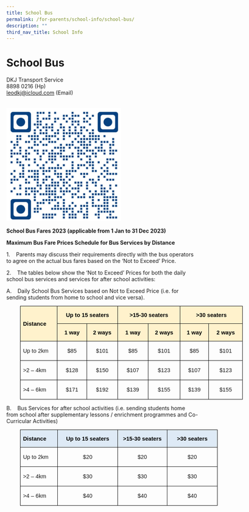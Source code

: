 ```yaml
---
title: School Bus
permalink: /for-parents/school-info/school-bus/
description: ""
third_nav_title: School Info
---
```

# School Bus

DKJ Transport Service  
8898 0216 (Hp)  
[leodkj@icloud.com](mailto:sales@pacificbookstores.com)&nbsp;(Email)

<br>
<img style="width:60%" src="/images/qr%20code%20for%202023%20school%20bus%20registration.jfif">



**School Bus Fares 2023 (applicable from 1 Jan to 31 Dec 2023)**

**Maximum Bus Fare Prices Schedule for Bus Services by Distance**

1.&nbsp;&nbsp;&nbsp; Parents may discuss their requirements directly with the bus operators to agree on the actual bus fares based on the ‘Not to Exceed’ Price.

2.&nbsp;&nbsp;&nbsp; The tables below show the ‘Not to Exceed’ Prices for both the daily school bus services and services for after school activities:&nbsp;&nbsp;&nbsp;&nbsp;&nbsp;

A.&nbsp;&nbsp;&nbsp; Daily School Bus Services based on Not to Exceed Price (i.e. for sending students from home to school and vice versa).&nbsp;&nbsp;

<table class="MsoNormalTable" border="0" cellspacing="0" cellpadding="0" width="586" style="width:439.4pt;margin-left:26.7pt;border-collapse:collapse;mso-yfti-tbllook:
 1184;mso-padding-alt:0in 5.4pt 0in 5.4pt"><tbody><tr style="mso-yfti-irow:0;mso-yfti-firstrow:yes;height:15.0pt"><td width="94" nowrap="" rowspan="2" style="width:70.85pt;border:solid windowtext 1.0pt;
  border-bottom:solid black 1.0pt;mso-border-alt:solid windowtext .5pt;
  mso-border-bottom-alt:solid black .5pt;background:#FFF2CC;mso-background-themecolor:
  accent4;mso-background-themetint:51;padding:0in 5.4pt 0in 5.4pt;height:15.0pt"><p class="MsoNormal"><b><span style="font-size:11.0pt;font-family:&quot;Arial&quot;,sans-serif;
  color:black;mso-color-alt:windowtext;mso-fareast-language:EN-SG">Distance</span></b><b><span style="font-size:11.0pt;font-family:&quot;Arial&quot;,sans-serif;mso-fareast-language:
  EN-SG"></span></b></p></td><td width="152" nowrap="" colspan="2" style="width:114.2pt;border:solid windowtext 1.0pt;
  border-left:none;mso-border-top-alt:solid windowtext .5pt;mso-border-bottom-alt:
  solid windowtext .5pt;mso-border-right-alt:solid windowtext .5pt;background:
  #FFF2CC;mso-background-themecolor:accent4;mso-background-themetint:51;
  padding:0in 5.4pt 0in 5.4pt;height:15.0pt"><p class="MsoNormal" align="center" style="text-align:center"><b><span style="font-size:11.0pt;font-family:&quot;Arial&quot;,sans-serif;color:black;
  mso-color-alt:windowtext;mso-fareast-language:EN-SG">Up to 15 seaters</span></b><b><span style="font-size:11.0pt;font-family:&quot;Arial&quot;,sans-serif;mso-fareast-language:
  EN-SG"></span></b></p></td><td width="169" nowrap="" colspan="2" style="width:126.8pt;border:solid windowtext 1.0pt;
  border-left:none;mso-border-top-alt:solid windowtext .5pt;mso-border-bottom-alt:
  solid windowtext .5pt;mso-border-right-alt:solid windowtext .5pt;background:
  #FFF2CC;mso-background-themecolor:accent4;mso-background-themetint:51;
  padding:0in 5.4pt 0in 5.4pt;height:15.0pt"><p class="MsoNormal" align="center" style="text-align:center"><b><span style="font-size:11.0pt;font-family:&quot;Arial&quot;,sans-serif;color:black;
  mso-color-alt:windowtext;mso-fareast-language:EN-SG">&gt;15-30 seaters</span></b><b><span style="font-size:11.0pt;font-family:&quot;Arial&quot;,sans-serif;mso-fareast-language:
  EN-SG"></span></b></p></td><td width="170" nowrap="" colspan="2" style="width:127.55pt;border:solid windowtext 1.0pt;
  border-left:none;mso-border-top-alt:solid windowtext .5pt;mso-border-bottom-alt:
  solid windowtext .5pt;mso-border-right-alt:solid windowtext .5pt;background:
  #FFF2CC;mso-background-themecolor:accent4;mso-background-themetint:51;
  padding:0in 5.4pt 0in 5.4pt;height:15.0pt"><p class="MsoNormal" align="center" style="text-align:center"><b><span style="font-size:11.0pt;font-family:&quot;Arial&quot;,sans-serif;color:black;
  mso-color-alt:windowtext;mso-fareast-language:EN-SG">&gt;30 seaters</span></b><b><span style="font-size:11.0pt;font-family:&quot;Arial&quot;,sans-serif;mso-fareast-language:
  EN-SG"></span></b></p></td></tr><tr style="mso-yfti-irow:1;height:15.0pt"><td width="76" nowrap="" style="width:56.7pt;border-top:none;border-left:none;
  border-bottom:solid windowtext 1.0pt;border-right:solid windowtext 1.0pt;
  mso-border-bottom-alt:solid windowtext .5pt;mso-border-right-alt:solid windowtext .5pt;
  background:#FFF2CC;mso-background-themecolor:accent4;mso-background-themetint:
  51;padding:0in 5.4pt 0in 5.4pt;height:15.0pt"><p class="MsoNormal" align="center" style="text-align:center"><b><span style="font-size:11.0pt;font-family:&quot;Arial&quot;,sans-serif;color:black;
  mso-color-alt:windowtext;mso-fareast-language:EN-SG">1 way</span></b><b><span style="font-size:11.0pt;font-family:&quot;Arial&quot;,sans-serif;mso-fareast-language:
  EN-SG"></span></b></p></td><td width="77" nowrap="" style="width:57.5pt;border-top:none;border-left:none;
  border-bottom:solid windowtext 1.0pt;border-right:solid windowtext 1.0pt;
  mso-border-bottom-alt:solid windowtext .5pt;mso-border-right-alt:solid windowtext .5pt;
  background:#FFF2CC;mso-background-themecolor:accent4;mso-background-themetint:
  51;padding:0in 5.4pt 0in 5.4pt;height:15.0pt"><p class="MsoNormal" align="center" style="text-align:center"><b><span style="font-size:11.0pt;font-family:&quot;Arial&quot;,sans-serif;color:black;
  mso-color-alt:windowtext;mso-fareast-language:EN-SG">2 ways</span></b><b><span style="font-size:11.0pt;font-family:&quot;Arial&quot;,sans-serif;mso-fareast-language:
  EN-SG"></span></b></p></td><td width="84" nowrap="" style="width:63.0pt;border-top:none;border-left:none;
  border-bottom:solid windowtext 1.0pt;border-right:solid windowtext 1.0pt;
  mso-border-bottom-alt:solid windowtext .5pt;mso-border-right-alt:solid windowtext .5pt;
  background:#FFF2CC;mso-background-themecolor:accent4;mso-background-themetint:
  51;padding:0in 5.4pt 0in 5.4pt;height:15.0pt"><p class="MsoNormal" align="center" style="text-align:center"><b><span style="font-size:11.0pt;font-family:&quot;Arial&quot;,sans-serif;color:black;
  mso-color-alt:windowtext;mso-fareast-language:EN-SG">1 way</span></b><b><span style="font-size:11.0pt;font-family:&quot;Arial&quot;,sans-serif;mso-fareast-language:
  EN-SG"></span></b></p></td><td width="85" nowrap="" style="width:63.8pt;border-top:none;border-left:none;
  border-bottom:solid windowtext 1.0pt;border-right:solid windowtext 1.0pt;
  mso-border-bottom-alt:solid windowtext .5pt;mso-border-right-alt:solid windowtext .5pt;
  background:#FFF2CC;mso-background-themecolor:accent4;mso-background-themetint:
  51;padding:0in 5.4pt 0in 5.4pt;height:15.0pt"><p class="MsoNormal" align="center" style="text-align:center"><b><span style="font-size:11.0pt;font-family:&quot;Arial&quot;,sans-serif;color:black;
  mso-color-alt:windowtext;mso-fareast-language:EN-SG">2 ways</span></b><b><span style="font-size:11.0pt;font-family:&quot;Arial&quot;,sans-serif;mso-fareast-language:
  EN-SG"></span></b></p></td><td width="76" nowrap="" style="width:56.7pt;border-top:none;border-left:none;
  border-bottom:solid windowtext 1.0pt;border-right:solid windowtext 1.0pt;
  mso-border-bottom-alt:solid windowtext .5pt;mso-border-right-alt:solid windowtext .5pt;
  background:#FFF2CC;mso-background-themecolor:accent4;mso-background-themetint:
  51;padding:0in 5.4pt 0in 5.4pt;height:15.0pt"><p class="MsoNormal" align="center" style="text-align:center"><b><span style="font-size:11.0pt;font-family:&quot;Arial&quot;,sans-serif;color:black;
  mso-color-alt:windowtext;mso-fareast-language:EN-SG">1 way</span></b><b><span style="font-size:11.0pt;font-family:&quot;Arial&quot;,sans-serif;mso-fareast-language:
  EN-SG"></span></b></p></td><td width="94" nowrap="" style="width:70.85pt;border-top:none;border-left:none;
  border-bottom:solid windowtext 1.0pt;border-right:solid windowtext 1.0pt;
  mso-border-bottom-alt:solid windowtext .5pt;mso-border-right-alt:solid windowtext .5pt;
  background:#FFF2CC;mso-background-themecolor:accent4;mso-background-themetint:
  51;padding:0in 5.4pt 0in 5.4pt;height:15.0pt"><p class="MsoNormal" align="center" style="text-align:center"><b><span style="font-size:11.0pt;font-family:&quot;Arial&quot;,sans-serif;color:black;
  mso-color-alt:windowtext;mso-fareast-language:EN-SG">2 ways</span></b><b><span style="font-size:11.0pt;font-family:&quot;Arial&quot;,sans-serif;mso-fareast-language:
  EN-SG"></span></b></p></td></tr><tr style="mso-yfti-irow:2;height:15.0pt"><td width="94" nowrap="" style="width:70.85pt;border:solid windowtext 1.0pt;
  border-top:none;mso-border-left-alt:solid windowtext .5pt;mso-border-bottom-alt:
  solid windowtext .5pt;mso-border-right-alt:solid windowtext .5pt;padding:
  0in 5.4pt 0in 5.4pt;height:15.0pt"><p class="MsoNormal" style="line-height:150%"><span style="font-size:11.0pt;
  line-height:150%;font-family:&quot;Arial&quot;,sans-serif;mso-fareast-language:EN-SG">Up to 2km</span></p></td><td width="76" nowrap="" style="width:56.7pt;border-top:none;border-left:none;
  border-bottom:solid windowtext 1.0pt;border-right:solid windowtext 1.0pt;
  mso-border-bottom-alt:solid windowtext .5pt;mso-border-right-alt:solid windowtext .5pt;
  padding:0in 5.4pt 0in 5.4pt;height:15.0pt"><p class="MsoNormal" align="center" style="text-align:center;line-height:150%"><span style="font-size:11.0pt;line-height:150%;font-family:&quot;Arial&quot;,sans-serif;
  mso-fareast-language:EN-SG">$85</span></p></td><td width="77" nowrap="" style="width:57.5pt;border-top:none;border-left:none;
  border-bottom:solid windowtext 1.0pt;border-right:solid windowtext 1.0pt;
  mso-border-bottom-alt:solid windowtext .5pt;mso-border-right-alt:solid windowtext .5pt;
  padding:0in 5.4pt 0in 5.4pt;height:15.0pt"><p class="MsoNormal" align="center" style="text-align:center;line-height:150%"><span style="font-size:11.0pt;line-height:150%;font-family:&quot;Arial&quot;,sans-serif;
  mso-fareast-language:EN-SG">$101</span></p></td><td width="84" nowrap="" style="width:63.0pt;border-top:none;border-left:none;
  border-bottom:solid windowtext 1.0pt;border-right:solid windowtext 1.0pt;
  mso-border-bottom-alt:solid windowtext .5pt;mso-border-right-alt:solid windowtext .5pt;
  padding:0in 5.4pt 0in 5.4pt;height:15.0pt"><p class="MsoNormal" align="center" style="text-align:center;line-height:150%"><span style="font-size:11.0pt;line-height:150%;font-family:&quot;Arial&quot;,sans-serif;
  mso-fareast-language:EN-SG">$85</span></p></td><td width="85" nowrap="" style="width:63.8pt;border-top:none;border-left:none;
  border-bottom:solid windowtext 1.0pt;border-right:solid windowtext 1.0pt;
  mso-border-bottom-alt:solid windowtext .5pt;mso-border-right-alt:solid windowtext .5pt;
  padding:0in 5.4pt 0in 5.4pt;height:15.0pt"><p class="MsoNormal" align="center" style="text-align:center;line-height:150%"><span style="font-size:11.0pt;line-height:150%;font-family:&quot;Arial&quot;,sans-serif;
  mso-fareast-language:EN-SG">$101</span></p></td><td width="76" nowrap="" style="width:56.7pt;border-top:none;border-left:none;
  border-bottom:solid windowtext 1.0pt;border-right:solid windowtext 1.0pt;
  mso-border-bottom-alt:solid windowtext .5pt;mso-border-right-alt:solid windowtext .5pt;
  padding:0in 5.4pt 0in 5.4pt;height:15.0pt"><p class="MsoNormal" align="center" style="text-align:center;line-height:150%"><span style="font-size:11.0pt;line-height:150%;font-family:&quot;Arial&quot;,sans-serif;
  mso-fareast-language:EN-SG">$85</span></p></td><td width="94" nowrap="" style="width:70.85pt;border-top:none;border-left:none;
  border-bottom:solid windowtext 1.0pt;border-right:solid windowtext 1.0pt;
  mso-border-bottom-alt:solid windowtext .5pt;mso-border-right-alt:solid windowtext .5pt;
  padding:0in 5.4pt 0in 5.4pt;height:15.0pt"><p class="MsoNormal" align="center" style="text-align:center;line-height:150%"><span style="font-size:11.0pt;line-height:150%;font-family:&quot;Arial&quot;,sans-serif;
  mso-fareast-language:EN-SG">$101</span></p></td></tr><tr style="mso-yfti-irow:3;height:15.0pt"><td width="94" nowrap="" style="width:70.85pt;border:solid windowtext 1.0pt;
  border-top:none;mso-border-top-alt:solid windowtext .5pt;mso-border-alt:solid windowtext .5pt;
  padding:0in 5.4pt 0in 5.4pt;height:15.0pt"><p class="MsoNormal" style="line-height:150%"><span style="font-size:11.0pt;
  line-height:150%;font-family:&quot;Arial&quot;,sans-serif;mso-fareast-language:EN-SG">&gt;2 – 4km</span></p></td><td width="76" nowrap="" style="width:56.7pt;border-top:none;border-left:none;
  border-bottom:solid windowtext 1.0pt;border-right:solid windowtext 1.0pt;
  mso-border-top-alt:solid windowtext .5pt;mso-border-top-alt:solid windowtext .5pt;
  mso-border-bottom-alt:solid windowtext .5pt;mso-border-right-alt:solid windowtext .5pt;
  padding:0in 5.4pt 0in 5.4pt;height:15.0pt"><p class="MsoNormal" align="center" style="text-align:center;line-height:150%"><span style="font-size:11.0pt;line-height:150%;font-family:&quot;Arial&quot;,sans-serif;
  mso-fareast-language:EN-SG">$128</span></p></td><td width="77" nowrap="" style="width:57.5pt;border-top:none;border-left:none;
  border-bottom:solid windowtext 1.0pt;border-right:solid windowtext 1.0pt;
  mso-border-top-alt:solid windowtext .5pt;mso-border-top-alt:solid windowtext .5pt;
  mso-border-bottom-alt:solid windowtext .5pt;mso-border-right-alt:solid windowtext .5pt;
  padding:0in 5.4pt 0in 5.4pt;height:15.0pt"><p class="MsoNormal" align="center" style="text-align:center;line-height:150%"><span style="font-size:11.0pt;line-height:150%;font-family:&quot;Arial&quot;,sans-serif;
  mso-fareast-language:EN-SG">$150</span></p></td><td width="84" nowrap="" style="width:63.0pt;border-top:none;border-left:none;
  border-bottom:solid windowtext 1.0pt;border-right:solid windowtext 1.0pt;
  mso-border-top-alt:solid windowtext .5pt;mso-border-top-alt:solid windowtext .5pt;
  mso-border-bottom-alt:solid windowtext .5pt;mso-border-right-alt:solid windowtext .5pt;
  padding:0in 5.4pt 0in 5.4pt;height:15.0pt"><p class="MsoNormal" align="center" style="text-align:center;line-height:150%"><span style="font-size:11.0pt;line-height:150%;font-family:&quot;Arial&quot;,sans-serif;
  mso-fareast-language:EN-SG">$107</span></p></td><td width="85" nowrap="" style="width:63.8pt;border-top:none;border-left:none;
  border-bottom:solid windowtext 1.0pt;border-right:solid windowtext 1.0pt;
  mso-border-top-alt:solid windowtext .5pt;mso-border-top-alt:solid windowtext .5pt;
  mso-border-bottom-alt:solid windowtext .5pt;mso-border-right-alt:solid windowtext .5pt;
  padding:0in 5.4pt 0in 5.4pt;height:15.0pt"><p class="MsoNormal" align="center" style="text-align:center;line-height:150%"><span style="font-size:11.0pt;line-height:150%;font-family:&quot;Arial&quot;,sans-serif;
  mso-fareast-language:EN-SG">$123</span></p></td><td width="76" nowrap="" style="width:56.7pt;border-top:none;border-left:none;
  border-bottom:solid windowtext 1.0pt;border-right:solid windowtext 1.0pt;
  mso-border-top-alt:solid windowtext .5pt;mso-border-top-alt:solid windowtext .5pt;
  mso-border-bottom-alt:solid windowtext .5pt;mso-border-right-alt:solid windowtext .5pt;
  padding:0in 5.4pt 0in 5.4pt;height:15.0pt"><p class="MsoNormal" align="center" style="text-align:center;line-height:150%"><span style="font-size:11.0pt;line-height:150%;font-family:&quot;Arial&quot;,sans-serif;
  mso-fareast-language:EN-SG">$107</span></p></td><td width="94" nowrap="" style="width:70.85pt;border-top:none;border-left:none;
  border-bottom:solid windowtext 1.0pt;border-right:solid windowtext 1.0pt;
  mso-border-top-alt:solid windowtext .5pt;mso-border-top-alt:solid windowtext .5pt;
  mso-border-bottom-alt:solid windowtext .5pt;mso-border-right-alt:solid windowtext .5pt;
  padding:0in 5.4pt 0in 5.4pt;height:15.0pt"><p class="MsoNormal" align="center" style="text-align:center;line-height:150%"><span style="font-size:11.0pt;line-height:150%;font-family:&quot;Arial&quot;,sans-serif;
  mso-fareast-language:EN-SG">$123</span></p></td></tr><tr style="mso-yfti-irow:4;mso-yfti-lastrow:yes;height:15.0pt"><td width="94" nowrap="" style="width:70.85pt;border:solid windowtext 1.0pt;
  border-top:none;mso-border-top-alt:solid windowtext .5pt;mso-border-alt:solid windowtext .5pt;
  padding:0in 5.4pt 0in 5.4pt;height:15.0pt"><p class="MsoNormal" style="line-height:150%"><span style="font-size:11.0pt;
  line-height:150%;font-family:&quot;Arial&quot;,sans-serif;mso-fareast-language:EN-SG">&gt;4 – 6km</span></p></td><td width="76" nowrap="" style="width:56.7pt;border-top:none;border-left:none;
  border-bottom:solid windowtext 1.0pt;border-right:solid windowtext 1.0pt;
  mso-border-top-alt:solid windowtext .5pt;mso-border-top-alt:solid windowtext .5pt;
  mso-border-bottom-alt:solid windowtext .5pt;mso-border-right-alt:solid windowtext .5pt;
  padding:0in 5.4pt 0in 5.4pt;height:15.0pt"><p class="MsoNormal" align="center" style="text-align:center;line-height:150%"><span style="font-size:11.0pt;line-height:150%;font-family:&quot;Arial&quot;,sans-serif;
  mso-fareast-language:EN-SG">$171</span></p></td><td width="77" nowrap="" style="width:57.5pt;border-top:none;border-left:none;
  border-bottom:solid windowtext 1.0pt;border-right:solid windowtext 1.0pt;
  mso-border-top-alt:solid windowtext .5pt;mso-border-top-alt:solid windowtext .5pt;
  mso-border-bottom-alt:solid windowtext .5pt;mso-border-right-alt:solid windowtext .5pt;
  padding:0in 5.4pt 0in 5.4pt;height:15.0pt"><p class="MsoNormal" align="center" style="text-align:center;line-height:150%"><span style="font-size:11.0pt;line-height:150%;font-family:&quot;Arial&quot;,sans-serif;
  mso-fareast-language:EN-SG">$192</span></p></td><td width="84" nowrap="" style="width:63.0pt;border-top:none;border-left:none;
  border-bottom:solid windowtext 1.0pt;border-right:solid windowtext 1.0pt;
  mso-border-top-alt:solid windowtext .5pt;mso-border-top-alt:solid windowtext .5pt;
  mso-border-bottom-alt:solid windowtext .5pt;mso-border-right-alt:solid windowtext .5pt;
  padding:0in 5.4pt 0in 5.4pt;height:15.0pt"><p class="MsoNormal" align="center" style="text-align:center;line-height:150%"><span style="font-size:11.0pt;line-height:150%;font-family:&quot;Arial&quot;,sans-serif;
  mso-fareast-language:EN-SG">$139</span></p></td><td width="85" nowrap="" style="width:63.8pt;border-top:none;border-left:none;
  border-bottom:solid windowtext 1.0pt;border-right:solid windowtext 1.0pt;
  mso-border-top-alt:solid windowtext .5pt;mso-border-top-alt:solid windowtext .5pt;
  mso-border-bottom-alt:solid windowtext .5pt;mso-border-right-alt:solid windowtext .5pt;
  padding:0in 5.4pt 0in 5.4pt;height:15.0pt"><p class="MsoNormal" align="center" style="text-align:center;line-height:150%"><span style="font-size:11.0pt;line-height:150%;font-family:&quot;Arial&quot;,sans-serif;
  mso-fareast-language:EN-SG">$155</span></p></td><td width="76" nowrap="" style="width:56.7pt;border-top:none;border-left:none;
  border-bottom:solid windowtext 1.0pt;border-right:solid windowtext 1.0pt;
  mso-border-top-alt:solid windowtext .5pt;mso-border-top-alt:solid windowtext .5pt;
  mso-border-bottom-alt:solid windowtext .5pt;mso-border-right-alt:solid windowtext .5pt;
  padding:0in 5.4pt 0in 5.4pt;height:15.0pt"><p class="MsoNormal" align="center" style="text-align:center;line-height:150%"><span style="font-size:11.0pt;line-height:150%;font-family:&quot;Arial&quot;,sans-serif;
  mso-fareast-language:EN-SG">$139</span></p></td><td width="94" nowrap="" style="width:70.85pt;border-top:none;border-left:none;
  border-bottom:solid windowtext 1.0pt;border-right:solid windowtext 1.0pt;
  mso-border-top-alt:solid windowtext .5pt;mso-border-top-alt:solid windowtext .5pt;
  mso-border-bottom-alt:solid windowtext .5pt;mso-border-right-alt:solid windowtext .5pt;
  padding:0in 5.4pt 0in 5.4pt;height:15.0pt"><p class="MsoNormal" align="center" style="text-align:center;line-height:150%"><span style="font-size:11.0pt;line-height:150%;font-family:&quot;Arial&quot;,sans-serif;
  mso-fareast-language:EN-SG">$155</span></p></td></tr></tbody></table>

B.&nbsp;&nbsp;&nbsp; Bus Services for after school activities (i.e. sending students home from school after supplementary lessons / enrichment programmes and Co-Curricular Activities)&nbsp;&nbsp;

<table class="MsoNormalTable" border="0" cellspacing="0" cellpadding="0" width="520" style="width:389.8pt;margin-left:26.7pt;border-collapse:collapse;mso-yfti-tbllook:
 1184;mso-padding-alt:0in 5.4pt 0in 5.4pt"><tbody><tr style="mso-yfti-irow:0;mso-yfti-firstrow:yes;height:19.85pt"><td width="94" style="width:70.85pt;border:solid windowtext 1.0pt;mso-border-alt:
  solid windowtext .5pt;background:#DEEAF6;mso-background-themecolor:accent5;
  mso-background-themetint:51;padding:0in 5.4pt 0in 5.4pt;height:19.85pt"><p class="MsoNormal"><b><span style="font-size:11.0pt;font-family:&quot;Arial&quot;,sans-serif;
  color:black;mso-color-alt:windowtext;mso-fareast-language:EN-SG">Distance</span></b><b><span style="font-size:11.0pt;font-family:&quot;Arial&quot;,sans-serif;mso-fareast-language:
  EN-SG"></span></b></p></td><td width="161" nowrap="" style="width:120.5pt;border:solid windowtext 1.0pt;
  border-left:none;mso-border-top-alt:solid windowtext .5pt;mso-border-bottom-alt:
  solid windowtext .5pt;mso-border-right-alt:solid windowtext .5pt;background:
  #DEEAF6;mso-background-themecolor:accent5;mso-background-themetint:51;
  padding:0in 5.4pt 0in 5.4pt;height:19.85pt"><p class="MsoNormal" align="center" style="text-align:center"><b><span style="font-size:11.0pt;font-family:&quot;Arial&quot;,sans-serif;color:black;
  mso-color-alt:windowtext;mso-fareast-language:EN-SG">Up to 15 seaters</span></b><b><span style="font-size:11.0pt;font-family:&quot;Arial&quot;,sans-serif;mso-fareast-language:
  EN-SG"></span></b></p></td><td width="123" nowrap="" style="width:92.15pt;border:solid windowtext 1.0pt;
  border-left:none;mso-border-top-alt:solid windowtext .5pt;mso-border-bottom-alt:
  solid windowtext .5pt;mso-border-right-alt:solid windowtext .5pt;background:
  #DEEAF6;mso-background-themecolor:accent5;mso-background-themetint:51;
  padding:0in 5.4pt 0in 5.4pt;height:19.85pt"><p class="MsoNormal" align="center" style="text-align:center"><b><span style="font-size:11.0pt;font-family:&quot;Arial&quot;,sans-serif;color:black;
  mso-color-alt:windowtext;mso-fareast-language:EN-SG">&gt;15-30 seaters</span></b><b><span style="font-size:11.0pt;font-family:&quot;Arial&quot;,sans-serif;mso-fareast-language:
  EN-SG"></span></b></p></td><td width="142" nowrap="" style="width:106.3pt;border:solid windowtext 1.0pt;
  border-left:none;mso-border-top-alt:solid windowtext .5pt;mso-border-bottom-alt:
  solid windowtext .5pt;mso-border-right-alt:solid windowtext .5pt;background:
  #DEEAF6;mso-background-themecolor:accent5;mso-background-themetint:51;
  padding:0in 5.4pt 0in 5.4pt;height:19.85pt"><p class="MsoNormal" align="center" style="text-align:center"><b><span style="font-size:11.0pt;font-family:&quot;Arial&quot;,sans-serif;color:black;
  mso-color-alt:windowtext;mso-fareast-language:EN-SG">&gt;30 seaters</span></b><b><span style="font-size:11.0pt;font-family:&quot;Arial&quot;,sans-serif;mso-fareast-language:
  EN-SG"></span></b></p></td></tr><tr style="mso-yfti-irow:1;height:15.0pt"><td width="94" nowrap="" style="width:70.85pt;border:solid windowtext 1.0pt;
  border-top:none;mso-border-top-alt:solid windowtext .5pt;mso-border-alt:solid windowtext .5pt;
  padding:0in 5.4pt 0in 5.4pt;height:15.0pt"><p class="MsoNormal" style="line-height:150%"><span style="font-size:11.0pt;
  line-height:150%;font-family:&quot;Arial&quot;,sans-serif;mso-fareast-language:EN-SG">Up to 2km</span></p></td><td width="161" nowrap="" style="width:120.5pt;border-top:none;border-left:none;
  border-bottom:solid windowtext 1.0pt;border-right:solid windowtext 1.0pt;
  mso-border-top-alt:solid windowtext .5pt;mso-border-top-alt:solid windowtext .5pt;
  mso-border-bottom-alt:solid windowtext .5pt;mso-border-right-alt:solid windowtext .5pt;
  padding:0in 5.4pt 0in 5.4pt;height:15.0pt"><p class="MsoNormal" align="center" style="text-align:center;line-height:150%"><span style="font-size:11.0pt;line-height:150%;font-family:&quot;Arial&quot;,sans-serif;
  mso-fareast-language:EN-SG">$20</span></p></td><td width="123" nowrap="" style="width:92.15pt;border-top:none;border-left:none;
  border-bottom:solid windowtext 1.0pt;border-right:solid windowtext 1.0pt;
  mso-border-top-alt:solid windowtext .5pt;mso-border-top-alt:solid windowtext .5pt;
  mso-border-bottom-alt:solid windowtext .5pt;mso-border-right-alt:solid windowtext .5pt;
  padding:0in 5.4pt 0in 5.4pt;height:15.0pt"><p class="MsoNormal" align="center" style="text-align:center;line-height:150%"><span style="font-size:11.0pt;line-height:150%;font-family:&quot;Arial&quot;,sans-serif;
  mso-fareast-language:EN-SG">$20</span></p></td><td width="142" nowrap="" style="width:106.3pt;border-top:none;border-left:none;
  border-bottom:solid windowtext 1.0pt;border-right:solid windowtext 1.0pt;
  mso-border-top-alt:solid windowtext .5pt;mso-border-top-alt:solid windowtext .5pt;
  mso-border-bottom-alt:solid windowtext .5pt;mso-border-right-alt:solid windowtext .5pt;
  padding:0in 5.4pt 0in 5.4pt;height:15.0pt"><p class="MsoNormal" align="center" style="text-align:center;line-height:150%"><span style="font-size:11.0pt;line-height:150%;font-family:&quot;Arial&quot;,sans-serif;
  mso-fareast-language:EN-SG">$20</span></p></td></tr><tr style="mso-yfti-irow:2;height:15.0pt"><td width="94" nowrap="" style="width:70.85pt;border:solid windowtext 1.0pt;
  border-top:none;mso-border-top-alt:solid windowtext .5pt;mso-border-alt:solid windowtext .5pt;
  padding:0in 5.4pt 0in 5.4pt;height:15.0pt"><p class="MsoNormal" style="line-height:150%"><span style="font-size:11.0pt;
  line-height:150%;font-family:&quot;Arial&quot;,sans-serif;mso-fareast-language:EN-SG">&gt;2 – 4km</span></p></td><td width="161" nowrap="" style="width:120.5pt;border-top:none;border-left:none;
  border-bottom:solid windowtext 1.0pt;border-right:solid windowtext 1.0pt;
  mso-border-top-alt:solid windowtext .5pt;mso-border-top-alt:solid windowtext .5pt;
  mso-border-bottom-alt:solid windowtext .5pt;mso-border-right-alt:solid windowtext .5pt;
  padding:0in 5.4pt 0in 5.4pt;height:15.0pt"><p class="MsoNormal" align="center" style="text-align:center;line-height:150%"><span style="font-size:11.0pt;line-height:150%;font-family:&quot;Arial&quot;,sans-serif;
  mso-fareast-language:EN-SG">$30</span></p></td><td width="123" nowrap="" style="width:92.15pt;border-top:none;border-left:none;
  border-bottom:solid windowtext 1.0pt;border-right:solid windowtext 1.0pt;
  mso-border-top-alt:solid windowtext .5pt;mso-border-top-alt:solid windowtext .5pt;
  mso-border-bottom-alt:solid windowtext .5pt;mso-border-right-alt:solid windowtext .5pt;
  padding:0in 5.4pt 0in 5.4pt;height:15.0pt"><p class="MsoNormal" align="center" style="text-align:center;line-height:150%"><span style="font-size:11.0pt;line-height:150%;font-family:&quot;Arial&quot;,sans-serif;
  mso-fareast-language:EN-SG">$30</span></p></td><td width="142" nowrap="" style="width:106.3pt;border-top:none;border-left:none;
  border-bottom:solid windowtext 1.0pt;border-right:solid windowtext 1.0pt;
  mso-border-top-alt:solid windowtext .5pt;mso-border-top-alt:solid windowtext .5pt;
  mso-border-bottom-alt:solid windowtext .5pt;mso-border-right-alt:solid windowtext .5pt;
  padding:0in 5.4pt 0in 5.4pt;height:15.0pt"><p class="MsoNormal" align="center" style="text-align:center;line-height:150%"><span style="font-size:11.0pt;line-height:150%;font-family:&quot;Arial&quot;,sans-serif;
  mso-fareast-language:EN-SG">$30</span></p></td></tr><tr style="mso-yfti-irow:3;mso-yfti-lastrow:yes;height:15.0pt"><td width="94" nowrap="" style="width:70.85pt;border:solid windowtext 1.0pt;
  border-top:none;mso-border-top-alt:solid windowtext .5pt;mso-border-alt:solid windowtext .5pt;
  padding:0in 5.4pt 0in 5.4pt;height:15.0pt"><p class="MsoNormal" style="line-height:150%"><span style="font-size:11.0pt;
  line-height:150%;font-family:&quot;Arial&quot;,sans-serif;mso-fareast-language:EN-SG">&gt;4 – 6km</span></p></td><td width="161" nowrap="" style="width:120.5pt;border-top:none;border-left:none;
  border-bottom:solid windowtext 1.0pt;border-right:solid windowtext 1.0pt;
  mso-border-top-alt:solid windowtext .5pt;mso-border-top-alt:solid windowtext .5pt;
  mso-border-bottom-alt:solid windowtext .5pt;mso-border-right-alt:solid windowtext .5pt;
  padding:0in 5.4pt 0in 5.4pt;height:15.0pt"><p class="MsoNormal" align="center" style="text-align:center;line-height:150%"><span style="font-size:11.0pt;line-height:150%;font-family:&quot;Arial&quot;,sans-serif;
  mso-fareast-language:EN-SG">$40</span></p></td><td width="123" nowrap="" style="width:92.15pt;border-top:none;border-left:none;
  border-bottom:solid windowtext 1.0pt;border-right:solid windowtext 1.0pt;
  mso-border-top-alt:solid windowtext .5pt;mso-border-top-alt:solid windowtext .5pt;
  mso-border-bottom-alt:solid windowtext .5pt;mso-border-right-alt:solid windowtext .5pt;
  padding:0in 5.4pt 0in 5.4pt;height:15.0pt"><p class="MsoNormal" align="center" style="text-align:center;line-height:150%"><span style="font-size:11.0pt;line-height:150%;font-family:&quot;Arial&quot;,sans-serif;
  mso-fareast-language:EN-SG">$40</span></p></td><td width="142" nowrap="" style="width:106.3pt;border-top:none;border-left:none;
  border-bottom:solid windowtext 1.0pt;border-right:solid windowtext 1.0pt;
  mso-border-top-alt:solid windowtext .5pt;mso-border-top-alt:solid windowtext .5pt;
  mso-border-bottom-alt:solid windowtext .5pt;mso-border-right-alt:solid windowtext .5pt;
  padding:0in 5.4pt 0in 5.4pt;height:15.0pt"><p class="MsoNormal" align="center" style="text-align:center;line-height:150%"><span style="font-size:11.0pt;line-height:150%;font-family:&quot;Arial&quot;,sans-serif;
  mso-fareast-language:EN-SG">$40</span></p></td></tr></tbody></table>